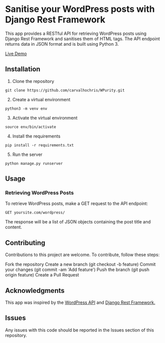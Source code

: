 # Sanitise your WordPress posts with Django Rest Framework 

This app provides a RESTful API for retrieving WordPress posts using Django Rest Framework and sanitises them of HTML tags. The API endpoint returns data in JSON format and is built using Python 3.

[Live Demo](https://wp-purity.herokuapp.com/wordpress/)

## Installation

1. Clone the repository

```
git clone https://github.com/carvalhochris/WPurity.git
```

2. Create a virtual environment

```
python3 -m venv env
```

3. Activate the virtual environment

```
source env/bin/activate
```

4. Install the requirements

```
pip install -r requirements.txt
```

5. Run the server

```
python manage.py runserver
```

## Usage

### Retrieving WordPress Posts

To retrieve WordPress posts, make a GET request to the API endpoint:

```
GET yoursite.com/wordpress/
```

The response will be a list of JSON objects containing the post title and content.

## Contributing

Contributions to this project are welcome. To contribute, follow these steps:

Fork the repository
Create a new branch (git checkout -b feature)
Commit your changes (git commit -am 'Add feature')
Push the branch (git push origin feature)
Create a Pull Request

## Acknowledgments
This app was inspired by the [WordPress API](https://developer.wordpress.org/rest-api/) and [Django Rest Framework.](https://www.django-rest-framework.org/)

## Issues

Any issues with this code should be reported in the Issues section of this repository.
